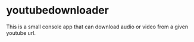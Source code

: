 # youtubedownloader
This is a small console app that can download audio or video from a given youtube url. 
